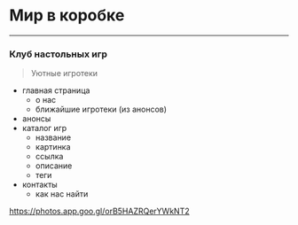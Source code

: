 # Мир в коробке
---
### Клуб настольных игр
> Уютные игротеки

- главная страница
  - о нас
  - ближайшие игротеки (из анонсов)
- анонсы
- каталог игр
  - название
  - картинка
  - ссылка
  - описание
  - теги
- контакты
  - как нас найти

https://photos.app.goo.gl/orB5HAZRQerYWkNT2

